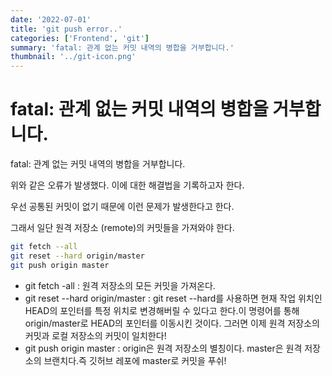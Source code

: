 ```yaml
---
date: '2022-07-01'
title: 'git push error..'
categories: ['Frontend', 'git']
summary: 'fatal: 관계 없는 커밋 내역의 병합을 거부합니다.'
thumbnail: '../git-icon.png'
---
```

# fatal: 관계 없는 커밋 내역의 병합을 거부합니다.

fatal: 관계 없는 커밋 내역의 병합을 거부합니다.

위와 같은 오류가 발생했다. 이에 대한 해결법을 기록하고자 한다.

우선 공통된 커밋이 없기 때문에 이런 문제가 발생한다고 한다.

그래서 일단 원격 저장소 (remote)의 커밋들을 가져와야 한다.

```bash
git fetch --all
git reset --hard origin/master
git push origin master
```

- git fetch -all : 원격 저장소의 모든 커밋을 가져온다.
- git reset --hard origin/master : git reset --hard를 사용하면 현재 작업 위치인 HEAD의 포인터를 특정 위치로 변경해버릴 수 있다고 한다.이 명령어를 통해 origin/master로 HEAD의 포인터를 이동시킨 것이다. 그러면 이제 원격 저장소의 커밋과 로컬 저장소의 커밋이 일치한다!
- git push origin master : origin은 원격 저장소의 별칭이다. master은 원격 저장소의 브랜치다.즉 깃허브 레포에 master로 커밋을 푸쉬!